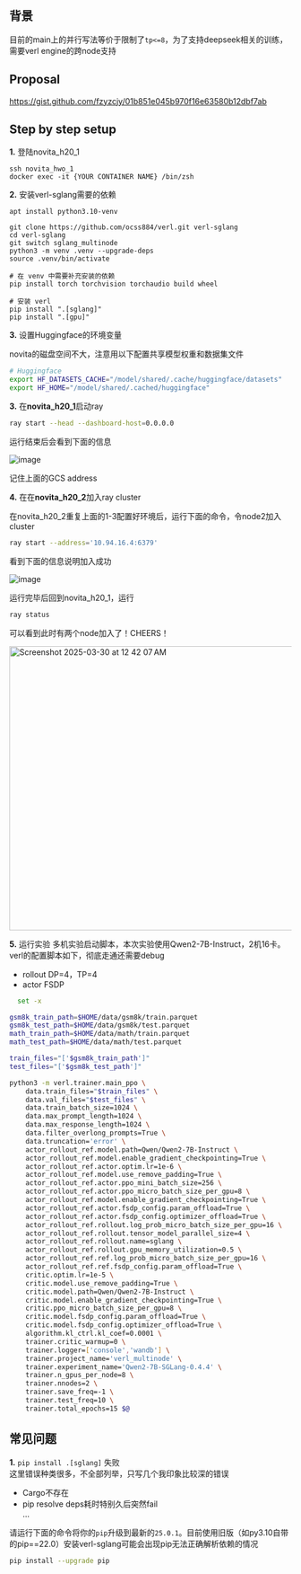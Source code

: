 ## 背景
目前的main上的并行写法等价于限制了`tp<=8`，为了支持deepseek相关的训练，需要verl engine的跨node支持

## Proposal
https://gist.github.com/fzyzcjy/01b851e045b970f16e63580b12dbf7ab


## Step by step setup
**1.** 登陆novita_h20_1
```
ssh novita_hwo_1
docker exec -it {YOUR CONTAINER NAME} /bin/zsh
```

**2.** 安装verl-sglang需要的依赖

```
apt install python3.10-venv

git clone https://github.com/ocss884/verl.git verl-sglang
cd verl-sglang
git switch sglang_multinode
python3 -m venv .venv --upgrade-deps
source .venv/bin/activate

# 在 venv 中需要补充安装的依赖
pip install torch torchvision torchaudio build wheel

# 安装 verl
pip install ".[sglang]"
pip install ".[gpu]"
```

**3.** 设置Huggingface的环境变量

novita的磁盘空间不大，注意用以下配置共享模型权重和数据集文件
```bash
# Huggingface
export HF_DATASETS_CACHE="/model/shared/.cache/huggingface/datasets"
export HF_HOME="/model/shared/.cached/huggingface"
```

**3.** 在**novita_h20_1**启动ray

```bash
ray start --head --dashboard-host=0.0.0.0
```
运行结束后会看到下面的信息

![image](https://github.com/user-attachments/assets/a183f31f-c1ba-4054-952c-cad926f2f258)

记住上面的GCS address

**4.** 在在**novita_h20_2**加入ray cluster

在novita_h20_2重复上面的1-3配置好环境后，运行下面的命令，令node2加入cluster
```bash
ray start --address='10.94.16.4:6379'
```
看到下面的信息说明加入成功

![image](https://github.com/user-attachments/assets/acf91590-aa94-4725-9f9e-455aabb182fe)

运行完毕后回到novita_h20_1，运行
```bash
ray status
```
可以看到此时有两个node加入了！CHEERS！

<img width="506" alt="Screenshot 2025-03-30 at 12 42 07 AM" src="https://github.com/user-attachments/assets/22643fca-34db-468c-a648-c7a797be9277" />

**5.** 运行实验
多机实验启动脚本，本次实验使用Qwen2-7B-Instruct，2机16卡。verl的配置脚本如下，彻底走通还需要debug
 - rollout DP=4，TP=4
 - actor FSDP
```bash
  set -x

gsm8k_train_path=$HOME/data/gsm8k/train.parquet
gsm8k_test_path=$HOME/data/gsm8k/test.parquet
math_train_path=$HOME/data/math/train.parquet
math_test_path=$HOME/data/math/test.parquet

train_files="['$gsm8k_train_path']"
test_files="['$gsm8k_test_path']"

python3 -m verl.trainer.main_ppo \
    data.train_files="$train_files" \
    data.val_files="$test_files" \
    data.train_batch_size=1024 \
    data.max_prompt_length=1024 \
    data.max_response_length=1024 \
    data.filter_overlong_prompts=True \
    data.truncation='error' \
    actor_rollout_ref.model.path=Qwen/Qwen2-7B-Instruct \
    actor_rollout_ref.model.enable_gradient_checkpointing=True \
    actor_rollout_ref.actor.optim.lr=1e-6 \
    actor_rollout_ref.model.use_remove_padding=True \
    actor_rollout_ref.actor.ppo_mini_batch_size=256 \
    actor_rollout_ref.actor.ppo_micro_batch_size_per_gpu=8 \
    actor_rollout_ref.model.enable_gradient_checkpointing=True \
    actor_rollout_ref.actor.fsdp_config.param_offload=True \
    actor_rollout_ref.actor.fsdp_config.optimizer_offload=True \
    actor_rollout_ref.rollout.log_prob_micro_batch_size_per_gpu=16 \
    actor_rollout_ref.rollout.tensor_model_parallel_size=4 \
    actor_rollout_ref.rollout.name=sglang \
    actor_rollout_ref.rollout.gpu_memory_utilization=0.5 \
    actor_rollout_ref.ref.log_prob_micro_batch_size_per_gpu=16 \
    actor_rollout_ref.ref.fsdp_config.param_offload=True \
    critic.optim.lr=1e-5 \
    critic.model.use_remove_padding=True \
    critic.model.path=Qwen/Qwen2-7B-Instruct \
    critic.model.enable_gradient_checkpointing=True \
    critic.ppo_micro_batch_size_per_gpu=8 \
    critic.model.fsdp_config.param_offload=True \
    critic.model.fsdp_config.optimizer_offload=True \
    algorithm.kl_ctrl.kl_coef=0.0001 \
    trainer.critic_warmup=0 \
    trainer.logger=['console','wandb'] \
    trainer.project_name='verl_multinode' \
    trainer.experiment_name='Qwen2-7B-SGLang-0.4.4' \
    trainer.n_gpus_per_node=8 \
    trainer.nnodes=2 \
    trainer.save_freq=-1 \
    trainer.test_freq=10 \
    trainer.total_epochs=15 $@
```

## 常见问题
**1.** `pip install .[sglang]` 失败  
   这里错误种类很多，不全部列举，只写几个我印象比较深的错误
  - Cargo不存在
  - pip resolve deps耗时特别久后突然fail  
  ...
    
  请运行下面的命令将你的`pip`升级到最新的`25.0.1`。目前使用旧版（如py3.10自带的pip==22.0）安装verl-sglang可能会出现pip无法正确解析依赖的情况
```bash
pip install --upgrade pip
```

